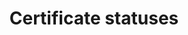 ---
pcx_content_type: navigation
title: Certificate statuses
external_link: /ssl/reference/certificate-statuses/
weight: 8
_build:
  publishResources: false
  render: never
---
